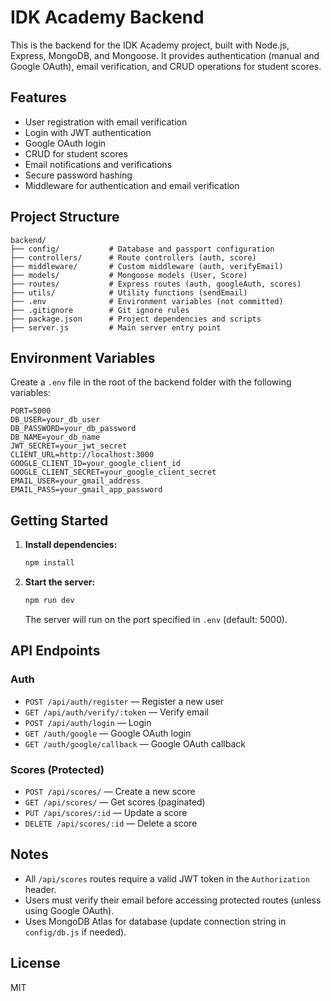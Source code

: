 # IDK Academy Backend

This is the backend for the IDK Academy project, built with Node.js, Express, MongoDB, and Mongoose. It provides authentication (manual and Google OAuth), email verification, and CRUD operations for student scores.

## Features
- User registration with email verification
- Login with JWT authentication
- Google OAuth login
- CRUD for student scores
- Email notifications and verifications
- Secure password hashing
- Middleware for authentication and email verification

## Project Structure
```
backend/
├── config/           # Database and passport configuration
├── controllers/      # Route controllers (auth, score)
├── middleware/       # Custom middleware (auth, verifyEmail)
├── models/           # Mongoose models (User, Score)
├── routes/           # Express routes (auth, googleAuth, scores)
├── utils/            # Utility functions (sendEmail)
├── .env              # Environment variables (not committed)
├── .gitignore        # Git ignore rules
├── package.json      # Project dependencies and scripts
├── server.js         # Main server entry point
```

## Environment Variables
Create a `.env` file in the root of the backend folder with the following variables:

```
PORT=5000
DB_USER=your_db_user
DB_PASSWORD=your_db_password
DB_NAME=your_db_name
JWT_SECRET=your_jwt_secret
CLIENT_URL=http://localhost:3000
GOOGLE_CLIENT_ID=your_google_client_id
GOOGLE_CLIENT_SECRET=your_google_client_secret
EMAIL_USER=your_gmail_address
EMAIL_PASS=your_gmail_app_password
```

## Getting Started
1. **Install dependencies:**
   ```bash
   npm install
   ```
2. **Start the server:**
   ```bash
   npm run dev
   ```
   The server will run on the port specified in `.env` (default: 5000).

## API Endpoints
### Auth
- `POST /api/auth/register` — Register a new user
- `GET /api/auth/verify/:token` — Verify email
- `POST /api/auth/login` — Login
- `GET /auth/google` — Google OAuth login
- `GET /auth/google/callback` — Google OAuth callback

### Scores (Protected)
- `POST /api/scores/` — Create a new score
- `GET /api/scores/` — Get scores (paginated)
- `PUT /api/scores/:id` — Update a score
- `DELETE /api/scores/:id` — Delete a score

## Notes
- All `/api/scores` routes require a valid JWT token in the `Authorization` header.
- Users must verify their email before accessing protected routes (unless using Google OAuth).
- Uses MongoDB Atlas for database (update connection string in `config/db.js` if needed).

## License
MIT

